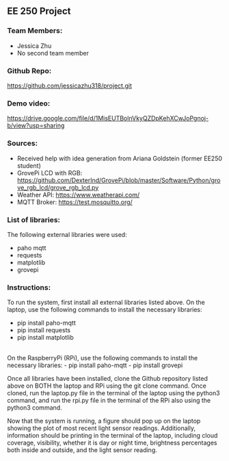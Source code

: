 ## EE 250 Project

### Team Members:
- Jessica Zhu
- No second team member

### Github Repo: 
https://github.com/jessicazhu318/project.git

### Demo video: 
https://drive.google.com/file/d/1MisEUTBolnVkyQZDpKehXCwJoPgnoj-b/view?usp=sharing

### Sources:
- Received help with idea generation from Ariana Goldstein (former EE250 student)
- GrovePi LCD with RGB: https://github.com/DexterInd/GrovePi/blob/master/Software/Python/grove_rgb_lcd/grove_rgb_lcd.py
- Weather API: https://www.weatherapi.com/
- MQTT Broker: https://test.mosquitto.org/

### List of libraries:
The following external libraries were used:
- paho mqtt
- requests
- matplotlib
- grovepi

### Instructions:
To run the system, first install all external libraries listed above. 
On the laptop, use the following commands to install the necessary libraries:
- pip install paho-mqtt
- pip install requests
- pip install matplotlib
<br>
On the RaspberryPi (RPi), use the following commands to install the necessary libraries:
- pip install paho-mqtt
- pip install grovepi

Once all libraries have been installed, clone the Github repository listed above on BOTH
the laptop and RPi using the git clone command. Once cloned, run the laptop.py file in the
terminal of the laptop using the python3 command, and run the rpi.py file in the terminal 
of the RPi also using the python3 command.

Now that the system is running, a figure should pop up on the laptop showing the plot of
most recent light sensor readings. Additionally, information should be printing in the
terminal of the laptop, including cloud coverage, visibility, whether it is day or night 
time, brightness percentages both inside and outside, and the light sensor reading.
